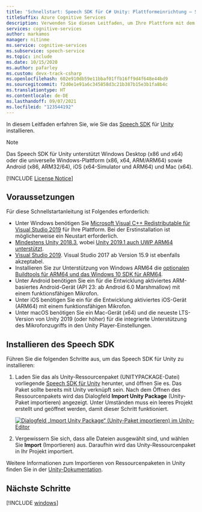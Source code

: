 ```yaml
---
title: 'Schnellstart: Speech SDK für C# Unity: Plattformeinrichtung – Speech-Dienst'
titleSuffix: Azure Cognitive Services
description: Verwenden Sie diesen Leitfaden, um Ihre Plattform mit dem Speech Service SDK für C# Unity einzurichten.
services: cognitive-services
author: markamos
manager: nitinme
ms.service: cognitive-services
ms.subservice: speech-service
ms.topic: include
ms.date: 10/15/2020
ms.author: pafarley
ms.custom: devx-track-csharp
ms.openlocfilehash: 602e910db59e11bbaf01ffb16ff9d4f648e44bd9
ms.sourcegitcommit: f2d0e1e91a6c345858d3c21b387b15e3b1fa8b4c
ms.translationtype: HT
ms.contentlocale: de-DE
ms.lasthandoff: 09/07/2021
ms.locfileid: "123544192"
---
```

In diesem Leitfaden erfahren Sie, wie Sie das [Speech SDK](~/articles/cognitive-services/speech-service/speech-sdk.md) für [Unity](https://unity3d.com/) installieren.

> [!NOTE]
> Das Speech SDK für Unity unterstützt Windows Desktop (x86 und x64) oder die universelle Windows-Plattform (x86, x64, ARM/ARM64) sowie Android (x86, ARM32/64), iOS (x64-Simulator und ARM64) und Mac (x64).

[!INCLUDE [License Notice](~/includes/cognitive-services-speech-service-license-notice.md)]

## <a name="prerequisites"></a>Voraussetzungen

Für diese Schnellstartanleitung ist Folgendes erforderlich:

- Unter Windows benötigen Sie [Microsoft Visual C++ Redistributable für Visual Studio 2019](https://support.microsoft.com/en-us/topic/the-latest-supported-visual-c-downloads-2647da03-1eea-4433-9aff-95f26a218cc0) für Ihre Plattform. Bei der Erstinstallation ist möglicherweise ein Neustart erforderlich.
- [Mindestens Unity 2018.3](https://store.unity.com/), wobei [Unity 2019.1 auch UWP ARM64 unterstützt](https://blogs.unity3d.com/2019/04/16/introducing-unity-2019-1/#universal).
- [Visual Studio 2019](https://visualstudio.microsoft.com/downloads/). Visual Studio 2017 ab Version 15.9 ist ebenfalls akzeptabel.
- Installieren Sie zur Unterstützung von Windows ARM64 die [optionalen Buildtools für ARM64 und das Windows 10 SDK für ARM64](https://blogs.windows.com/buildingapps/2018/11/15/official-support-for-windows-10-on-arm-development/).
- Unter Android benötigen Sie ein für die Entwicklung aktiviertes ARM-basiertes Android-Gerät (API 23: ab Android 6.0 Marshmallow) mit einem funktionsfähigen Mikrofon.
- Unter iOS benötigen Sie ein für die Entwicklung aktiviertes iOS-Gerät (ARM64) mit einem funktionsfähigen Mikrofon.
- Unter macOS benötigen Sie ein Mac-Gerät (x64) und die neueste LTS-Version von Unity 2019 (oder höher) für die integrierte Unterstützung des Mikrofonzugriffs in den Unity Player-Einstellungen.

## <a name="install-the-speech-sdk"></a>Installieren des Speech SDK

Führen Sie die folgenden Schritte aus, um das Speech SDK für Unity zu installieren:

1. Laden Sie das als Unity-Ressourcenpaket (UNITYPACKAGE-Datei) vorliegende [Speech SDK für Unity](https://aka.ms/csspeech/unitypackage) herunter, und öffnen Sie es. Das Paket sollte bereits mit Unity verknüpft sein. Nach dem Öffnen des Ressourcenpakets wird das Dialogfeld **Import Unity Package** (Unity-Paket importieren) angezeigt. Unter Umständen muss ein leeres Projekt erstellt und geöffnet werden, damit dieser Schritt funktioniert.

   [![Dialogfeld „Import Unity Package“ (Unity-Paket importieren) im Unity-Editor](~/articles/cognitive-services/speech-service/media/sdk/qs-csharp-unity-01-import.png)](~/articles/cognitive-services/speech-service/media/sdk/qs-csharp-unity-01-import.png#lightbox)

1. Vergewissern Sie sich, dass alle Dateien ausgewählt sind, und wählen Sie **Import** (Importieren) aus. Daraufhin wird das Unity-Ressourcenpaket in Ihr Projekt importiert.

Weitere Informationen zum Importieren von Ressourcenpaketen in Unity finden Sie in der [Unity-Dokumentation](https://docs.unity3d.com/Manual/AssetPackages.html).

## <a name="next-steps"></a>Nächste Schritte

[!INCLUDE [windows](../quickstart-list.md)]
